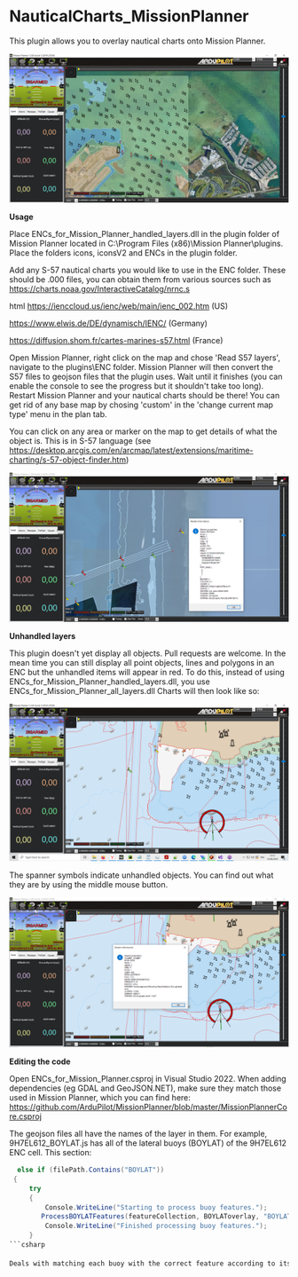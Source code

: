 # NauticalCharts_MissionPlanner

This plugin allows you to overlay nautical charts onto Mission Planner.

![Alt text](/images/Mission_Planner_sat.png "S-57 Nautical charts overlayed on satellite imagery")

**Usage**

Place ENCs_for_Mission_Planner_handled_layers.dll in the plugin folder of Mission Planner located in C:\Program Files (x86)\Mission Planner\plugins. Place the folders icons, iconsV2 and ENCs in the plugin folder.

Add any S-57 nautical charts you would like to use in the ENC folder. These should be .000 files, you can obtain them from various sources such as 
https://charts.noaa.gov/InteractiveCatalog/nrnc.s

html https://ienccloud.us/ienc/web/main/ienc_002.htm (US)

https://www.elwis.de/DE/dynamisch/IENC/ (Germany)

https://diffusion.shom.fr/cartes-marines-s57.html (France)

Open Mission Planner, right click on the map and chose 'Read S57 layers', navigate to the plugins\ENC folder. Mission Planner will then convert the S57 files to geojson files that the plugin uses. Wait until it finishes (you can enable the console to see the progress but it shouldn't take too long). Restart Mission Planner and your nautical charts should be there! You can get rid of any base map by chosing 'custom' in the 'change current map type' menu in the plan tab.

You can click on any area or marker on the map to get details of what the object is. This is in S-57 language (see https://desktop.arcgis.com/en/arcmap/latest/extensions/maritime-charting/s-57-object-finder.htm)


![Alt text](/images/Object_query.png "S-57 Nautical charts overlayed on satellite imagery")

**Unhandled layers**

This plugin doesn't yet display all objects. Pull requests are welcome. In the mean time you can still display all point objects, lines and polygons in an ENC but the unhandled items will appear in red. To do this, instead of using ENCs_for_Mission_Planner_handled_layers.dll, you use ENCs_for_Mission_Planner_all_layers.dll
Charts will then look like so:

![Alt text](/images/Mission_Planner_all_layers.png "")

The spanner symbols indicate unhandled objects. You can find out what they are by using the middle mouse button.


![Alt text](/images/Mission_Planner_query.png "")


**Editing the code**

Open ENCs_for_Mission_Planner.csproj in Visual Studio 2022. When adding dependencies (eg GDAL and GeoJSON.NET), make sure they match those used in Mission Planner, which you can find here: https://github.com/ArduPilot/MissionPlanner/blob/master/MissionPlannerCore.csproj



The geojson files all have the names of the layer in them. For example, 9H7EL612_BOYLAT.js has all of the lateral buoys (BOYLAT) of the 9H7EL612 ENC cell. This section:
```csharp
  else if (filePath.Contains("BOYLAT"))
 {
     try
     {
         Console.WriteLine("Starting to process buoy features.");
        ProcessBOYLATFeatures(featureCollection, BOYLAToverlay, "BOYLAT");
         Console.WriteLine("Finished processing buoy features.");
     }
```csharp

Deals with matching each buoy with the correct feature according to its attributes. In order to add another layer type, you would create a new function called Process*new_feature*Features. The details of how to display everything is in the S-52 standard (https://iho.int/en/enc-portrayal) which is rather extensive. The files 'icons' and 'iconsV2' contain the symbols to be used (they are from the OpenCPN project). You can use OpenCPN to check that the plugin is displaying things correctly (https://opencpn.org/).





 
